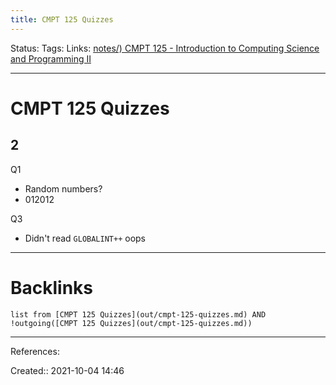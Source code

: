 ```yaml
---
title: CMPT 125 Quizzes
---
```

Status: 
Tags: 
Links: [notes/) CMPT 125 - Introduction to Computing Science and Programming II](None)
___
# CMPT 125 Quizzes
## 2
Q1
- Random numbers?
- 012012



Q3
- Didn't read `GLOBALINT++` oops
___
# Backlinks
```dataview
list from [CMPT 125 Quizzes](out/cmpt-125-quizzes.md) AND !outgoing([CMPT 125 Quizzes](out/cmpt-125-quizzes.md))
```
___
References:

Created:: 2021-10-04 14:46
